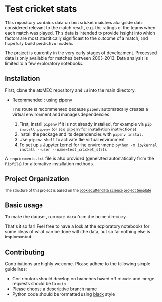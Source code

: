 Test cricket stats
==================

This repository contains data on test cricket matches alongside data considered relevant to the match result, e.g. the ratings of the teams when each match was played. This data is intended to provide insight into which factors are most stastitically significant to the outcome of a match, and hopefully build predictive models.

The project is currently in the very early stages of development. Processed data is only available for matches between 2003-2013. Data analysis is limited to a few exploratory notebooks.

Installation
------------
First, clone the atoMEC repository and ``cd`` into the main directory.

* Recommended : using [pipenv](https://pypi.org/project/pipenv/)

  This route is recommended because `pipenv` automatically creates a virtual environment and manages dependencies.

  1. First, install `pipenv` if it is not already installed, for example via `pip install pipenv` (or see [pipenv](https://pypi.org/project/pipenv/) for    installation instructions)
  2. Install the package and its dependencies with `pipenv install`
  3. Use `pipenv shell` to activate the virtual environment
  4. To set up a Jupyter kernel for the environment: `python -m ipykernel install --user --name=test_cricket_stats`

A `requirements.txt` file is also provided (generated automatically from the `Pipfile`) for alternative installation methods.

Project Organization
------------

<p><small>The structure of this project is based on the <a target="_blank" href="https://drivendata.github.io/cookiecutter-data-science/">cookiecutter data science project template</a></small></p>

Basic usage
-----------

To make the dataset, run `make data` from the home directory.

That's it so far! Feel free to have a look at the exploratory notebooks for some ideas of what can be done with the data, but so far nothing else is implemented.


Contributing
------------
Contributions are highly welcome. Please adhere to the following simple guidelines:
* Contributors should develop on branches based off of `main` and merge requests should be to `main`
* Please choose a descriptive branch name
* Python code should be formatted using [black](https://pypi.org/project/black/) style
